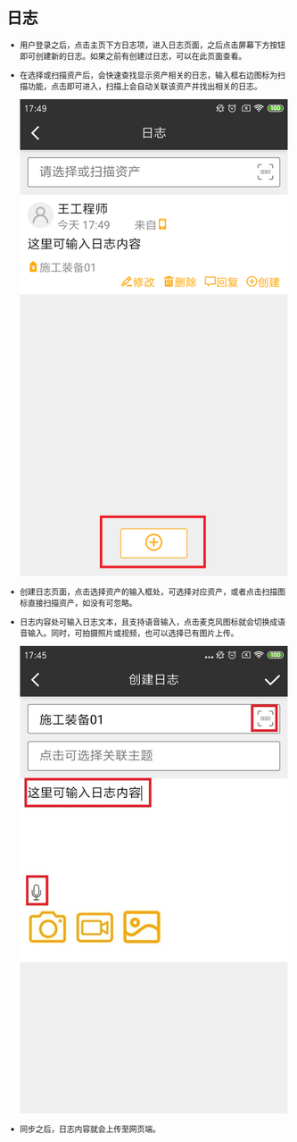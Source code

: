 # 日志

* 用户登录之后，点击主页下方日志项，进入日志页面，之后点击屏幕下方按钮即可创建新的日志。如果之前有创建过日志，可以在此页面查看。
* 在选择或扫描资产后，会快速查找显示资产相关的日志，输入框右边图标为扫描功能，点击即可进入，扫描上会自动关联该资产并找出相关的日志。
  
  ![zhongduan](./images/zhongduan4.png)

* 创建日志页面，点击选择资产的输入框处，可选择对应资产，或者点击扫描图标直接扫描资产，如没有可忽略。

* 日志内容处可输入日志文本，且支持语音输入，点击麦克风图标就会切换成语音输入。同时，可拍摄照片或视频，也可以选择已有图片上传。
  
  ![zhongduan](./images/zhongduan5.png)

* 同步之后，日志内容就会上传至网页端。